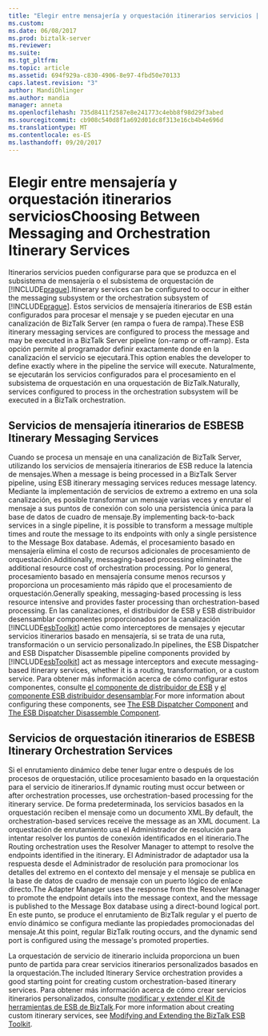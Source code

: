 ```yaml
---
title: "Elegir entre mensajería y orquestación itinerarios servicios | Documentos de Microsoft"
ms.custom: 
ms.date: 06/08/2017
ms.prod: biztalk-server
ms.reviewer: 
ms.suite: 
ms.tgt_pltfrm: 
ms.topic: article
ms.assetid: 694f929a-c830-4906-8e97-4fbd50e70133
caps.latest.revision: "3"
author: MandiOhlinger
ms.author: mandia
manager: anneta
ms.openlocfilehash: 735d8411f2587e8e241773c4ebb8f98d29f3abed
ms.sourcegitcommit: cb908c540d8f1a692d01dc8f313e16cb4b4e696d
ms.translationtype: MT
ms.contentlocale: es-ES
ms.lasthandoff: 09/20/2017
---
```

# <a name="choosing-between-messaging-and-orchestration-itinerary-services"></a><span data-ttu-id="82adc-102">Elegir entre mensajería y orquestación itinerarios servicios</span><span class="sxs-lookup"><span data-stu-id="82adc-102">Choosing Between Messaging and Orchestration Itinerary Services</span></span>
<span data-ttu-id="82adc-103">Itinerarios servicios pueden configurarse para que se produzca en el subsistema de mensajería o el subsistema de orquestación de [!INCLUDE[prague](../includes/prague-md.md)].</span><span class="sxs-lookup"><span data-stu-id="82adc-103">Itinerary services can be configured to occur in either the messaging subsystem or the orchestration subsystem of [!INCLUDE[prague](../includes/prague-md.md)].</span></span> <span data-ttu-id="82adc-104">Estos servicios de mensajería itinerarios de ESB están configurados para procesar el mensaje y se pueden ejecutar en una canalización de BizTalk Server (en rampa o fuera de rampa).</span><span class="sxs-lookup"><span data-stu-id="82adc-104">These ESB itinerary messaging services are configured to process the message and may be executed in a BizTalk Server pipeline (on-ramp or off-ramp).</span></span> <span data-ttu-id="82adc-105">Esta opción permite al programador definir exactamente donde en la canalización el servicio se ejecutará.</span><span class="sxs-lookup"><span data-stu-id="82adc-105">This option enables the developer to define exactly where in the pipeline the service will execute.</span></span> <span data-ttu-id="82adc-106">Naturalmente, se ejecutarán los servicios configurados para el procesamiento en el subsistema de orquestación en una orquestación de BizTalk.</span><span class="sxs-lookup"><span data-stu-id="82adc-106">Naturally, services configured to process in the orchestration subsystem will be executed in a BizTalk orchestration.</span></span>  
  
## <a name="esb-itinerary-messaging-services"></a><span data-ttu-id="82adc-107">Servicios de mensajería itinerarios de ESB</span><span class="sxs-lookup"><span data-stu-id="82adc-107">ESB Itinerary Messaging Services</span></span>  
 <span data-ttu-id="82adc-108">Cuando se procesa un mensaje en una canalización de BizTalk Server, utilizando los servicios de mensajería itinerarios de ESB reduce la latencia de mensajes.</span><span class="sxs-lookup"><span data-stu-id="82adc-108">When a message is being processed in a BizTalk Server pipeline, using ESB itinerary messaging services reduces message latency.</span></span> <span data-ttu-id="82adc-109">Mediante la implementación de servicios de extremo a extremo en una sola canalización, es posible transformar un mensaje varias veces y enrutar el mensaje a sus puntos de conexión con solo una persistencia única para la base de datos de cuadro de mensaje.</span><span class="sxs-lookup"><span data-stu-id="82adc-109">By implementing back-to-back services in a single pipeline, it is possible to transform a message multiple times and route the message to its endpoints with only a single persistence to the Message Box database.</span></span> <span data-ttu-id="82adc-110">Además, el procesamiento basado en mensajería elimina el costo de recursos adicionales de procesamiento de orquestación.</span><span class="sxs-lookup"><span data-stu-id="82adc-110">Additionally, messaging-based processing eliminates the additional resource cost of orchestration processing.</span></span> <span data-ttu-id="82adc-111">Por lo general, procesamiento basado en mensajería consume menos recursos y proporciona un procesamiento más rápido que el procesamiento de orquestación.</span><span class="sxs-lookup"><span data-stu-id="82adc-111">Generally speaking, messaging-based processing is less resource intensive and provides faster processing than orchestration-based processing.</span></span> <span data-ttu-id="82adc-112">En las canalizaciones, el distribuidor de ESB y ESB distribuidor desensamblar componentes proporcionados por la canalización [!INCLUDE[esbToolkit](../includes/esbtoolkit-md.md)] actúe como interceptores de mensajes y ejecutar servicios itinerarios basado en mensajería, si se trata de una ruta, transformación o un servicio personalizado.</span><span class="sxs-lookup"><span data-stu-id="82adc-112">In pipelines, the ESB Dispatcher and ESB Dispatcher Disassemble pipeline components provided by [!INCLUDE[esbToolkit](../includes/esbtoolkit-md.md)] act as message interceptors and execute messaging-based itinerary services, whether it is a routing, transformation, or a custom service.</span></span> <span data-ttu-id="82adc-113">Para obtener más información acerca de cómo configurar estos componentes, consulte [el componente de distribuidor de ESB](../esb-toolkit/the-esb-dispatcher-component.md) y [el componente ESB distribuidor desensamblar](../esb-toolkit/the-esb-dispatcher-disassemble-component.md).</span><span class="sxs-lookup"><span data-stu-id="82adc-113">For more information about configuring these components, see [The ESB Dispatcher Component](../esb-toolkit/the-esb-dispatcher-component.md) and [The ESB Dispatcher Disassemble Component](../esb-toolkit/the-esb-dispatcher-disassemble-component.md).</span></span>  
  
## <a name="esb-itinerary-orchestration-services"></a><span data-ttu-id="82adc-114">Servicios de orquestación itinerarios de ESB</span><span class="sxs-lookup"><span data-stu-id="82adc-114">ESB Itinerary Orchestration Services</span></span>  
 <span data-ttu-id="82adc-115">Si el enrutamiento dinámico debe tener lugar entre o después de los procesos de orquestación, utilice procesamiento basado en la orquestación para el servicio de itinerarios.</span><span class="sxs-lookup"><span data-stu-id="82adc-115">If dynamic routing must occur between or after orchestration processes, use orchestration-based processing for the itinerary service.</span></span> <span data-ttu-id="82adc-116">De forma predeterminada, los servicios basados en la orquestación reciben el mensaje como un documento XML.</span><span class="sxs-lookup"><span data-stu-id="82adc-116">By default, the orchestration-based services receive the message as an XML document.</span></span> <span data-ttu-id="82adc-117">La orquestación de enrutamiento usa el Administrador de resolución para intentar resolver los puntos de conexión identificados en el itinerario.</span><span class="sxs-lookup"><span data-stu-id="82adc-117">The Routing orchestration uses the Resolver Manager to attempt to resolve the endpoints identified in the itinerary.</span></span> <span data-ttu-id="82adc-118">El Administrador de adaptador usa la respuesta desde el Administrador de resolución para promocionar los detalles del extremo en el contexto del mensaje y el mensaje se publica en la base de datos de cuadro de mensaje con un puerto lógico de enlace directo.</span><span class="sxs-lookup"><span data-stu-id="82adc-118">The Adapter Manager uses the response from the Resolver Manager to promote the endpoint details into the message context, and the message is published to the Message Box database using a direct-bound logical port.</span></span> <span data-ttu-id="82adc-119">En este punto, se produce el enrutamiento de BizTalk regular y el puerto de envío dinámico se configura mediante las propiedades promocionadas del mensaje.</span><span class="sxs-lookup"><span data-stu-id="82adc-119">At this point, regular BizTalk routing occurs, and the dynamic send port is configured using the message's promoted properties.</span></span>  
  
 <span data-ttu-id="82adc-120">La orquestación de servicio de itinerario incluida proporciona un buen punto de partida para crear servicios itinerarios personalizados basados en la orquestación.</span><span class="sxs-lookup"><span data-stu-id="82adc-120">The included Itinerary Service orchestration provides a good starting point for creating custom orchestration-based itinerary services.</span></span> <span data-ttu-id="82adc-121">Para obtener más información acerca de cómo crear servicios itinerarios personalizados, consulte [modificar y extender el Kit de herramientas de ESB de BizTalk](../esb-toolkit/modifying-and-extending-the-biztalk-esb-toolkit.md).</span><span class="sxs-lookup"><span data-stu-id="82adc-121">For more information about creating custom itinerary services, see [Modifying and Extending the BizTalk ESB Toolkit](../esb-toolkit/modifying-and-extending-the-biztalk-esb-toolkit.md).</span></span>